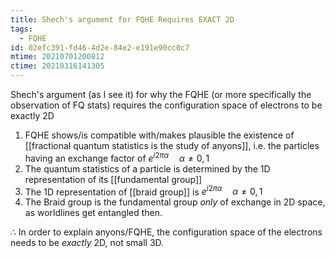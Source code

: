 ```yaml
---
title: Shech's argument for FQHE Requires EXACT 2D
tags:
  - FQHE
id: 02efc391-fd46-4d2e-84e2-e191e90cc0c7
mtime: 20210701200812
ctime: 20210316141305
---
```


Shech's argument (as I see it) for why the FQHE (or more specifically the observation of FQ stats) requires the configuration space of electrons to be exactly 2D

1) FQHE shows/is compatible with/makes plausible the existence of [[fractional quantum statistics is the study of anyons]], i.e. the particles having an exchange factor of $e^{i2\pi\alpha}\quad \alpha\neq 0,1$
2) The quantum statistics of a particle is determined by the 1D representation of its [[fundamental group]]
3) The 1D representation of [[braid group]] is $e^{i2\pi\alpha}\quad\alpha\neq0,1$
4) The Braid group is the fundamental group _only_ of exchange in 2D space, as worldlines get entangled then.

$\therefore$ In order to explain anyons/FQHE, the configuration space of the electrons needs to be _exactly_ 2D, not small 3D.
